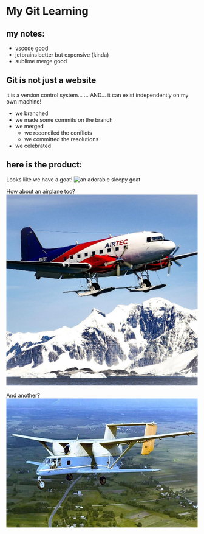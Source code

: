 # My Git Learning
## my notes:
- vscode good
- jetbrains better but expensive (kinda)
- sublime merge good



## Git is not just a website
it is a version control system...
... AND...
it can exist independently on my own machine!
- we branched
- we made some commits on the branch
- we merged
    - we reconciled the conflicts
    - we committed the resolutions
- we celebrated

## here is the product:

Looks like we have a goat!
![an adorable sleepy goat](https://i.redd.it/wotgz3jtnq581.jpg)

How about an airplane too?
![airplane](images/N67BT.jpg)

And another?
![another airplane](images/ugly.jpeg)
